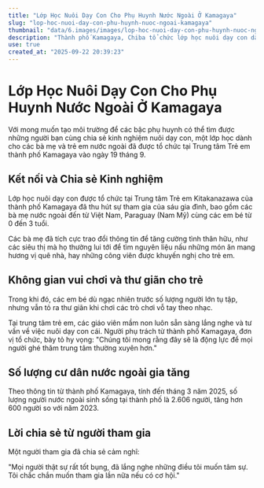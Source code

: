 ```yaml
---
title: "Lớp Học Nuôi Dạy Con Cho Phụ Huynh Nước Ngoài Ở Kamagaya"
slug: "lop-hoc-nuoi-day-con-phu-huynh-nuoc-ngoai-kamagaya"
thumbnail: "data/6.images/images/lop-hoc-nuoi-day-con-phu-huynh-nuoc-ngoai-kamagaya.webp"
description: "Thành phố Kamagaya, Chiba tổ chức lớp học nuôi dạy con dành cho các bà mẹ và trẻ em nước ngoài, giúp họ kết nối, trao đổi thông tin và tìm kiếm sự hỗ trợ."
use: true
created_at: "2025-09-22 20:39:23"
---
```


# Lớp Học Nuôi Dạy Con Cho Phụ Huynh Nước Ngoài Ở Kamagaya

Với mong muốn tạo môi trường để các bậc phụ huynh có thể tìm được những người bạn cùng chia sẻ kinh nghiệm nuôi dạy con, một lớp học dành cho các bà mẹ và trẻ em nước ngoài đã được tổ chức tại Trung tâm Trẻ em thành phố Kamagaya vào ngày 19 tháng 9.

## Kết nối và Chia sẻ Kinh nghiệm

Lớp học nuôi dạy con được tổ chức tại Trung tâm Trẻ em Kitakanazawa của thành phố Kamagaya đã thu hút sự tham gia của sáu gia đình, bao gồm các bà mẹ nước ngoài đến từ Việt Nam, Paraguay (Nam Mỹ) cùng các em bé từ 0 đến 3 tuổi.

Các bà mẹ đã tích cực trao đổi thông tin để tăng cường tình thân hữu, như các siêu thị mà họ thường lui tới để tìm nguyên liệu nấu những món ăn mang hương vị quê nhà, hay những công viên được khuyến nghị cho trẻ em.

## Không gian vui chơi và thư giãn cho trẻ

Trong khi đó, các em bé dù ngạc nhiên trước số lượng người lớn tụ tập, nhưng vẫn tỏ ra thư giãn khi chơi các trò chơi vỗ tay theo nhạc.

Tại trung tâm trẻ em, các giáo viên mầm non luôn sẵn sàng lắng nghe và tư vấn về việc nuôi dạy con cái. Người phụ trách từ thành phố Kamagaya, đơn vị tổ chức, bày tỏ hy vọng: "Chúng tôi mong rằng đây sẽ là động lực để mọi người ghé thăm trung tâm thường xuyên hơn."

## Số lượng cư dân nước ngoài gia tăng

Theo thông tin từ thành phố Kamagaya, tính đến tháng 3 năm 2025, số lượng người nước ngoài sinh sống tại thành phố là 2.606 người, tăng hơn 600 người so với năm 2023.

## Lời chia sẻ từ người tham gia

Một người tham gia đã chia sẻ cảm nghĩ:

"Mọi người thật sự rất tốt bụng, đã lắng nghe những điều tôi muốn tâm sự. Tôi chắc chắn muốn tham gia lần nữa nếu có cơ hội."